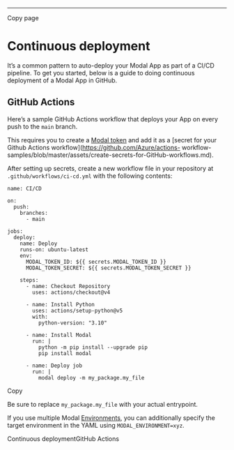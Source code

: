 * * *

Copy page

# Continuous deployment

It’s a common pattern to auto-deploy your Modal App as part of a CI/CD
pipeline. To get you started, below is a guide to doing continuous deployment
of a Modal App in GitHub.

## GitHub Actions

Here’s a sample GitHub Actions workflow that deploys your App on every push to
the `main` branch.

This requires you to create a [Modal token](/settings/tokens) and add it as a
[secret for your Github Actions workflow](https://github.com/Azure/actions-
workflow-samples/blob/master/assets/create-secrets-for-GitHub-workflows.md).

After setting up secrets, create a new workflow file in your repository at
`.github/workflows/ci-cd.yml` with the following contents:

    name: CI/CD

    on:
      push:
        branches:
          - main

    jobs:
      deploy:
        name: Deploy
        runs-on: ubuntu-latest
        env:
          MODAL_TOKEN_ID: ${{ secrets.MODAL_TOKEN_ID }}
          MODAL_TOKEN_SECRET: ${{ secrets.MODAL_TOKEN_SECRET }}

        steps:
          - name: Checkout Repository
            uses: actions/checkout@v4

          - name: Install Python
            uses: actions/setup-python@v5
            with:
              python-version: "3.10"

          - name: Install Modal
            run: |
              python -m pip install --upgrade pip
              pip install modal

          - name: Deploy job
            run: |
              modal deploy -m my_package.my_file

Copy

Be sure to replace `my_package.my_file` with your actual entrypoint.

If you use multiple Modal [Environments](/docs/guide/environments), you can
additionally specify the target environment in the YAML using
`MODAL_ENVIRONMENT=xyz`.

Continuous deploymentGitHub Actions
